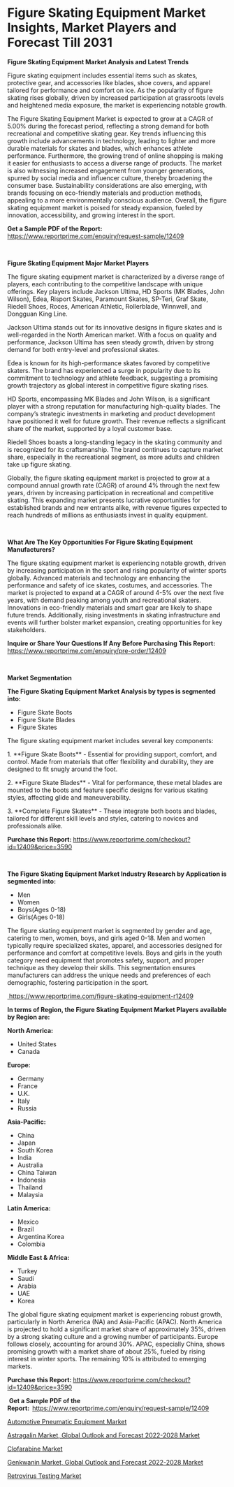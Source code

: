 <p><h1>Figure Skating Equipment Market Insights, Market Players and Forecast Till 2031</h1></p><p><strong>Figure Skating Equipment Market Analysis and Latest Trends</strong></p>
<p><p>Figure skating equipment includes essential items such as skates, protective gear, and accessories like blades, shoe covers, and apparel tailored for performance and comfort on ice. As the popularity of figure skating rises globally, driven by increased participation at grassroots levels and heightened media exposure, the market is experiencing notable growth. </p><p>The Figure Skating Equipment Market is expected to grow at a CAGR of 5.00% during the forecast period, reflecting a strong demand for both recreational and competitive skating gear. Key trends influencing this growth include advancements in technology, leading to lighter and more durable materials for skates and blades, which enhances athlete performance. Furthermore, the growing trend of online shopping is making it easier for enthusiasts to access a diverse range of products. The market is also witnessing increased engagement from younger generations, spurred by social media and influencer culture, thereby broadening the consumer base. Sustainability considerations are also emerging, with brands focusing on eco-friendly materials and production methods, appealing to a more environmentally conscious audience. Overall, the figure skating equipment market is poised for steady expansion, fueled by innovation, accessibility, and growing interest in the sport.</p></p>
<p><strong>Get a Sample PDF of the Report:&nbsp;</strong> <a href="https://www.reportprime.com/enquiry/request-sample/12409">https://www.reportprime.com/enquiry/request-sample/12409</a></p>
<p>&nbsp;</p>
<p><strong>Figure Skating Equipment Major Market Players</strong></p>
<p><p>The figure skating equipment market is characterized by a diverse range of players, each contributing to the competitive landscape with unique offerings. Key players include Jackson Ultima, HD Sports (MK Blades, John Wilson), Edea, Risport Skates, Paramount Skates, SP-Teri, Graf Skate, Riedell Shoes, Roces, American Athletic, Rollerblade, Winnwell, and Dongguan King Line.</p><p>Jackson Ultima stands out for its innovative designs in figure skates and is well-regarded in the North American market. With a focus on quality and performance, Jackson Ultima has seen steady growth, driven by strong demand for both entry-level and professional skates.</p><p>Edea is known for its high-performance skates favored by competitive skaters. The brand has experienced a surge in popularity due to its commitment to technology and athlete feedback, suggesting a promising growth trajectory as global interest in competitive figure skating rises.</p><p>HD Sports, encompassing MK Blades and John Wilson, is a significant player with a strong reputation for manufacturing high-quality blades. The company’s strategic investments in marketing and product development have positioned it well for future growth. Their revenue reflects a significant share of the market, supported by a loyal customer base.</p><p>Riedell Shoes boasts a long-standing legacy in the skating community and is recognized for its craftsmanship. The brand continues to capture market share, especially in the recreational segment, as more adults and children take up figure skating.</p><p>Globally, the figure skating equipment market is projected to grow at a compound annual growth rate (CAGR) of around 4% through the next few years, driven by increasing participation in recreational and competitive skating. This expanding market presents lucrative opportunities for established brands and new entrants alike, with revenue figures expected to reach hundreds of millions as enthusiasts invest in quality equipment.</p></p>
<p>&nbsp;</p>
<p><strong>What Are The Key Opportunities For Figure Skating Equipment Manufacturers?</strong></p>
<p><p>The figure skating equipment market is experiencing notable growth, driven by increasing participation in the sport and rising popularity of winter sports globally. Advanced materials and technology are enhancing the performance and safety of ice skates, costumes, and accessories. The market is projected to expand at a CAGR of around 4-5% over the next five years, with demand peaking among youth and recreational skaters. Innovations in eco-friendly materials and smart gear are likely to shape future trends. Additionally, rising investments in skating infrastructure and events will further bolster market expansion, creating opportunities for key stakeholders.</p></p>
<p><strong>Inquire or Share Your Questions If Any Before Purchasing This Report:</strong> <a href="https://www.reportprime.com/enquiry/pre-order/12409">https://www.reportprime.com/enquiry/pre-order/12409</a></p>
<p>&nbsp;</p>
<p><strong>Market Segmentation</strong></p>
<p><strong>The Figure Skating Equipment Market Analysis by types is segmented into:</strong></p>
<p><ul><li>Figure Skate Boots</li><li>Figure Skate Blades</li><li>Figure Skates</li></ul></p>
<p><p>The figure skating equipment market includes several key components: </p><p>1. **Figure Skate Boots** - Essential for providing support, comfort, and control. Made from materials that offer flexibility and durability, they are designed to fit snugly around the foot.</p><p>2. **Figure Skate Blades** - Vital for performance, these metal blades are mounted to the boots and feature specific designs for various skating styles, affecting glide and maneuverability.</p><p>3. **Complete Figure Skates** - These integrate both boots and blades, tailored for different skill levels and styles, catering to novices and professionals alike.</p></p>
<p><strong>Purchase this Report:&nbsp;</strong><a href="https://www.reportprime.com/checkout?id=12409&price=3590">https://www.reportprime.com/checkout?id=12409&price=3590</a></p>
<p>&nbsp;</p>
<p><strong>The Figure Skating Equipment Market Industry Research by Application is segmented into:</strong></p>
<p><ul><li>Men</li><li>Women</li><li>Boys(Ages 0-18)</li><li>Girls(Ages 0-18)</li></ul></p>
<p><p>The figure skating equipment market is segmented by gender and age, catering to men, women, boys, and girls aged 0-18. Men and women typically require specialized skates, apparel, and accessories designed for performance and comfort at competitive levels. Boys and girls in the youth category need equipment that promotes safety, support, and proper technique as they develop their skills. This segmentation ensures manufacturers can address the unique needs and preferences of each demographic, fostering participation in the sport.</p></p>
<p><a href="https://www.reportprime.com/figure-skating-equipment-r12409">&nbsp;https://www.reportprime.com/figure-skating-equipment-r12409</a></p>
<p><strong>In terms of Region, the Figure Skating Equipment Market Players available by Region are:</strong></p>
<p>
    <p> <strong> North America: </strong>
        <ul>
            <li>United States</li>
            <li>Canada</li>
        </ul>
        </p> 
    <p> <strong> Europe: </strong>
        <ul>
            <li>Germany</li>
            <li>France</li>
            <li>U.K.</li>
            <li>Italy</li>
            <li>Russia</li>
        </ul>
        </p> 
    <p> <strong> Asia-Pacific: </strong>
        <ul>
            <li>China</li>
            <li>Japan</li>
            <li>South Korea</li>
            <li>India</li>
            <li>Australia</li>
            <li>China Taiwan</li>
            <li>Indonesia</li>
            <li>Thailand</li>
            <li>Malaysia</li>
        </ul>
        </p> 
    <p> <strong> Latin America: </strong>
        <ul>
            <li>Mexico</li>
            <li>Brazil</li>
            <li>Argentina Korea</li>
            <li>Colombia</li>
        </ul>
        </p> 
    <p> <strong> Middle East & Africa: </strong>
        <ul>
            <li>Turkey</li>
            <li>Saudi</li>
            <li>Arabia</li>
            <li>UAE</li>
            <li>Korea</li>
        </ul>
    </p>
    </p>
<p><p>The global figure skating equipment market is experiencing robust growth, particularly in North America (NA) and Asia-Pacific (APAC). North America is projected to hold a significant market share of approximately 35%, driven by a strong skating culture and a growing number of participants. Europe follows closely, accounting for around 30%. APAC, especially China, shows promising growth with a market share of about 25%, fueled by rising interest in winter sports. The remaining 10% is attributed to emerging markets.</p></p>
<p><strong>Purchase this Report: </strong><a href="https://www.reportprime.com/checkout?id=12409&price=3590">https://www.reportprime.com/checkout?id=12409&price=3590</a></p>
<p>&nbsp;<strong>Get a Sample PDF of the Report:&nbsp;&nbsp;</strong><a href="https://www.reportprime.com/enquiry/request-sample/12409">https://www.reportprime.com/enquiry/request-sample/12409</a></p>
<p><strong></strong></p>
<p><p><a href="https://issuu.com/reportprime-2/docs/automotive-pneumatic-equipment-mark_a33d3788366d46">Automotive Pneumatic Equipment Market</a></p><p><a href="https://www.linkedin.com/pulse/unveiling-market-trends-global-astragalin-outlook-forecast-2022-2028-w2fuf?trackingId=x741YehNTlWyMwF%2BgB0jKQ%3D%3D">Astragalin Market, Global Outlook and Forecast 2022-2028 Market</a></p><p><a href="https://medium.com/@guyskiles48/clofarabine-market-global-market-insights-and-sales-trends-2024-to-2031-045a30963afc">Clofarabine Market</a></p><p><a href="https://www.linkedin.com/pulse/genkwanin-market-global-outlook-forecast-2022-2028-industry-py32f?trackingId=KDfwI3HUQDyWYWw0tbOGZA%3D%3D">Genkwanin Market, Global Outlook and Forecast 2022-2028 Market</a></p><p><a href="https://medium.com/@nettieboyle28/retrovirus-testing-industry-sector-market-dynamics-and-future-scenarios-2024-2031-28314f27cece">Retrovirus Testing Market</a></p></p>